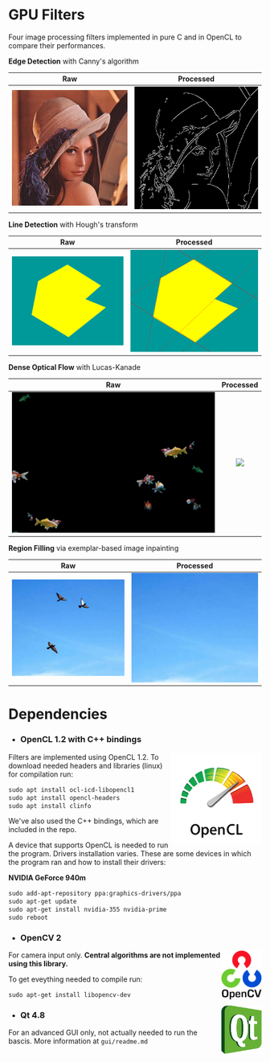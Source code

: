 # GPU Filters

Four image processing filters implemented in pure C and in OpenCL to compare their performances.

**Edge Detection** with Canny's algorithm

Raw                        |  Processed
:-------------------------:|:-------------------------:
![](readme/canny_raw.png)  |  ![](readme/canny.png)

**Line Detection** with Hough's transform

Raw                        |  Processed
:-------------------------:|:-------------------------:
![](readme/hough_raw.png)  |  ![](readme/hough.png)

**Dense Optical Flow** with Lucas-Kanade

Raw                        |  Processed
:-------------------------:|:-------------------------:
![](readme/kanade_raw.gif)  |  ![](readme/kanade.gif)

**Region Filling** via exemplar-based image inpainting

Raw                        |  Processed
:-------------------------:|:-------------------------:
![](readme/inpainting_raw.png)  |  ![](readme/inpainting.png)

# Dependencies
* ### OpenCL 1.2 with C++ bindings

<img src="readme/opencl.png" alt="drawing" width="180" align="right"/>

Filters are implemented using OpenCL 1.2. To download needed headers and libraries (linux) for compilation run:


```shell
sudo apt install ocl-icd-libopencl1
sudo apt install opencl-headers
sudo apt install clinfo
```

We've also used the C++ bindings, which are included in the repo.

A device that supports OpenCL is needed to run the program. Drivers installation varies. These are some devices in which the program ran and how to install their drivers:

**NVIDIA GeForce 940m**

```shell
sudo add-apt-repository ppa:graphics-drivers/ppa
sudo apt-get update
sudo apt-get install nvidia-355 nvidia-prime
sudo reboot
```


* ### OpenCV 2

<img src="readme/opencv.png" alt="drawing" width="80" align="right"/>

For camera input only. **Central algorithms are not implemented using this library.**

To get eveything needed to compile run:

```shell
sudo apt-get install libopencv-dev
```
<img src="readme/qt.png" alt="drawing" width="80" align="right"/>

* ### Qt 4.8
For an advanced GUI only, not actually needed to run the bascis. More information at `gui/readme.md`
